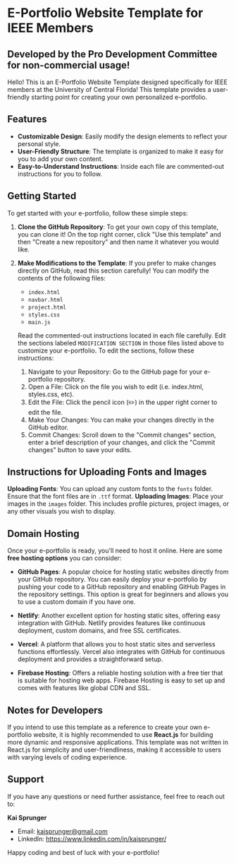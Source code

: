 # E-Portfolio Website Template for IEEE Members
## Developed by the Pro Development Committee for non-commercial usage! 

Hello! This is an E-Portfolio Website Template designed specifically for IEEE members at the University of Central Florida! This template provides a user-friendly starting point for creating your own personalized e-portfolio. 

## Features
- **Customizable Design**: Easily modify the design elements to reflect your personal style.
- **User-Friendly Structure**: The template is organized to make it easy for you to add your own content.
- **Easy-to-Understand Instructions**: Inside each file are commented-out instructions for you to follow.

## Getting Started
To get started with your e-portfolio, follow these simple steps:

1. **Clone the GitHub Repository**: To get your own copy of this template, you can clone it! On the top right corner, click "Use this template" and then "Create a new repository" and then name it whatever you would like.

2. **Make Modifications to the Template**: If you prefer to make changes directly on GitHub, read this section carefully! You can modify the contents of the following files:
   - `index.html`
   - `navbar.html`
   - `project.html`
   - `styles.css`
   - `main.js`
   
   Read the commented-out instructions located in each file carefully. Edit the sections labeled `MODIFICATION SECTION` in those files listed above to customize your e-portfolio. To edit the sections, follow these instructions:

   1) Navigate to your  Repository: Go to the GitHub page for your e-portfolio repository.
   2) Open a File: Click on the file you wish to edit (i.e. index.html, styles.css, etc).
   3) Edit the File: Click the pencil icon (✏️) in the upper right corner to edit the file.
   4) Make Your Changes: You can make your changes directly in the GitHub editor.
   5) Commit Changes: Scroll down to the "Commit changes" section, enter a brief description of your changes, and click the "Commit changes" button to save your edits.
  
## Instructions for Uploading Fonts and Images
   **Uploading Fonts**: You can upload any custom fonts to the `fonts` folder. Ensure that the font files are in `.ttf` format.
   **Uploading Images**: Place your images in the `images` folder. This includes profile pictures, project images, or any other visuals you wish to display.

## Domain Hosting

Once your e-portfolio is ready, you'll need to host it online. Here are some **free hosting options** you can consider:

- **GitHub Pages**: A popular choice for hosting static websites directly from your GitHub repository. You can easily deploy your e-portfolio by pushing your code to a GitHub repository and enabling GitHub Pages in the repository settings. This option is great for beginners and allows you to use a custom domain if you have one.
  
- **Netlify**: Another excellent option for hosting static sites, offering easy integration with GitHub. Netlify provides features like continuous deployment, custom domains, and free SSL certificates.

- **Vercel**: A platform that allows you to host static sites and serverless functions effortlessly. Vercel also integrates with GitHub for continuous deployment and provides a straightforward setup.

- **Firebase Hosting**: Offers a reliable hosting solution with a free tier that is suitable for hosting web apps. Firebase Hosting is easy to set up and comes with features like global CDN and SSL.

## Notes for Developers

If you intend to use this template as a reference to create your own e-portfolio website, it is highly recommended to use **React.js** for building more dynamic and responsive applications. This template was not written in React.js for simplicity and user-friendliness, making it accessible to users with varying levels of coding experience.

## Support

If you have any questions or need further assistance, feel free to reach out to:

**Kai Sprunger**  
- Email: kaisprunger@gmail.com
- LinkedIn: https://www.linkedin.com/in/kaisprunger/

Happy coding and best of luck with your e-portfolio!
